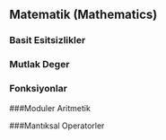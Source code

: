   ## Matematik (Mathematics)


### Basit Esitsizlikler

### Mutlak Deger

### Fonksiyonlar

###Moduler Aritmetik

###Mantıksal Operatorler
 
 

